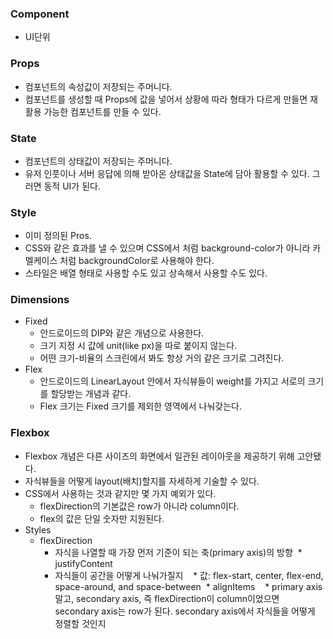 ### Component
- UI단위

### Props
- 컴포넌트의 속성값이 저장되는 주머니다.
- 컴포넌트를 생성할 때 Props에 값을 넣어서 상황에 따라 형태가 다르게 만들면 재활용 가능한 컴포넌트를 만들 수 있다.

### State
* 컴포넌트의 상태값이 저장되는 주머니다.
* 유저 인풋이나 서버 응답에 의해 받아온 상태값을 State에 담아 활용할 수 있다. 그러면 동적 UI가 된다.

### Style
* 이미 정의된 Pros.
* CSS와 같은 효과를 낼 수 있으며 CSS에서 처럼 background-color가 아니라 카멜케이스 처럼 backgroundColor로 사용해야 한다.
* 스타일은 배열 형태로 사용할 수도 있고 상속해서 사용할 수도 있다.

### Dimensions
* Fixed
  * 안드로이드의 DIP와 같은 개념으로 사용한다.
  * 크기 지정 시 값에 unit(like px)을 따로 붙이지 않는다.
  * 어떤 크기-비율의 스크린에서 봐도 항상 거의 같은 크기로 그려진다.
* Flex
  * 안드로이드의 LinearLayout 안에서 자식뷰들이 weight를 가지고 서로의 크기를 할당받는 개념과 같다.
  * Flex 크기는 Fixed 크기를 제외한 영역에서 나눠갖는다.

### Flexbox
* Flexbox 개념은 다른 사이즈의 화면에서 일관된 레이아웃을 제공하기 위해 고안됐다.
* 자식뷰들을 어떻게 layout(배치)할지를 자세하게 기술할 수 있다.
* CSS에서 사용하는 것과 같지만 몇 가지 예외가 있다.
  * flexDirection의 기본값은 row가 아니라 column이다.
  * flex의 값은 단일 숫자만 지원된다.
* Styles
  * flexDirection
    * 자식을 나열할 때 가장 먼저 기준이 되는 축(primary axis)의 방향
  * justifyContent
    * 자식들이 공간을 어떻게 나눠가질지
    * 값: flex-start, center, flex-end, space-around, and space-between
  * alignItems
    * primary axis 말고, secondary axis, 즉 flexDirection이 column이었으면 secondary axis는 row가 된다. secondary axis에서 자식들을 어떻게 정렬할 것인지
    



